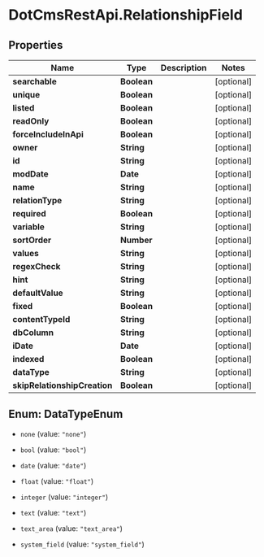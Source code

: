 # DotCmsRestApi.RelationshipField

## Properties

Name | Type | Description | Notes
------------ | ------------- | ------------- | -------------
**searchable** | **Boolean** |  | [optional] 
**unique** | **Boolean** |  | [optional] 
**listed** | **Boolean** |  | [optional] 
**readOnly** | **Boolean** |  | [optional] 
**forceIncludeInApi** | **Boolean** |  | [optional] 
**owner** | **String** |  | [optional] 
**id** | **String** |  | [optional] 
**modDate** | **Date** |  | [optional] 
**name** | **String** |  | [optional] 
**relationType** | **String** |  | [optional] 
**required** | **Boolean** |  | [optional] 
**variable** | **String** |  | [optional] 
**sortOrder** | **Number** |  | [optional] 
**values** | **String** |  | [optional] 
**regexCheck** | **String** |  | [optional] 
**hint** | **String** |  | [optional] 
**defaultValue** | **String** |  | [optional] 
**fixed** | **Boolean** |  | [optional] 
**contentTypeId** | **String** |  | [optional] 
**dbColumn** | **String** |  | [optional] 
**iDate** | **Date** |  | [optional] 
**indexed** | **Boolean** |  | [optional] 
**dataType** | **String** |  | [optional] 
**skipRelationshipCreation** | **Boolean** |  | [optional] 



## Enum: DataTypeEnum


* `none` (value: `"none"`)

* `bool` (value: `"bool"`)

* `date` (value: `"date"`)

* `float` (value: `"float"`)

* `integer` (value: `"integer"`)

* `text` (value: `"text"`)

* `text_area` (value: `"text_area"`)

* `system_field` (value: `"system_field"`)




